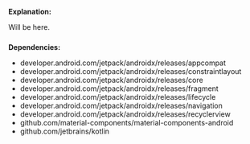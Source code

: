 **Explanation:**

Will be here.

#####

**Dependencies:**
- developer.android.com/jetpack/androidx/releases/appcompat
- developer.android.com/jetpack/androidx/releases/constraintlayout
- developer.android.com/jetpack/androidx/releases/core
- developer.android.com/jetpack/androidx/releases/fragment
- developer.android.com/jetpack/androidx/releases/lifecycle
- developer.android.com/jetpack/androidx/releases/navigation
- developer.android.com/jetpack/androidx/releases/recyclerview
- github.com/material-components/material-components-android
- github.com/jetbrains/kotlin
